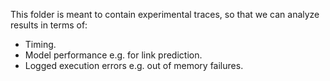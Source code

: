 This folder is meant to contain experimental traces, so that we can analyze results in terms of:

  * Timing.
  * Model performance e.g. for link prediction.
  * Logged execution errors e.g. out of memory failures.

